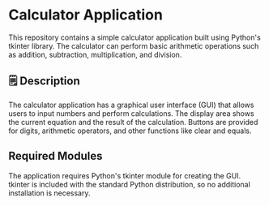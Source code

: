 # Calculator Application
This repository contains a simple calculator application built using Python's tkinter library. The calculator can perform basic arithmetic operations such as addition, subtraction, multiplication, and division.

## 🗒️ Description
The calculator application has a graphical user interface (GUI) that allows users to input numbers and perform calculations. The display area shows the current equation and the result of the calculation. Buttons are provided for digits, arithmetic operators, and other functions like clear and equals.

## Required Modules
The application requires Python's tkinter module for creating the GUI. tkinter is included with the standard Python distribution, so no additional installation is necessary.

